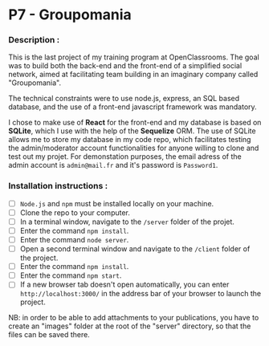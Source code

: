 # P7 - Groupomania

### Description :

This is the last project of my training program at OpenClassrooms. The goal was to build both the back-end and the front-end of a simplified social network, aimed at facilitating team building in an imaginary company called "Groupomania".

The technical constraints were to use node.js, express, an SQL based database, and the use of a front-end javascript framework was mandatory.

I chose to make use of **React** for the front-end and my database is based on **SQLite**, which I use with the help of the **Sequelize** ORM. The use of SQLite allows me to store my database in my code repo, which facilitates testing the admin/moderator account functionalities for anyone willing to clone and test out my projet. For demonstation purposes, the email adress of the admin account is `admin@mail.fr` and it's password is `Password1`.

### Installation instructions :

- [ ] `Node.js` and `npm` must be installed locally on your machine.
- [ ] Clone the repo to your computer.
- [ ] In a terminal window, navigate to the `/server` folder of the projet.
- [ ] Enter the command `npm install`.
- [ ] Enter the command `node server`.
- [ ] Open a second terminal window and navigate to the `/client` folder of the project.
- [ ] Enter the command `npm install`.
- [ ] Enter the command `npm start`.
- [ ] If a new browser tab doesn't open automatically, you can enter `http://localhost:3000/` in the address bar of your browser to launch the project.

NB: in order to be able to add attachments to your publications, you have to create an "images" folder at the root of the "server" directory, so that the files can be saved there.